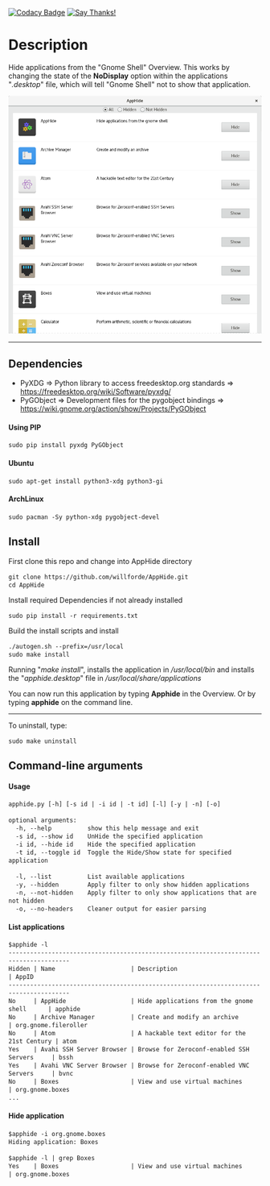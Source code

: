 [![Codacy Badge](https://api.codacy.com/project/badge/Grade/cafa154108e84a64beb02a7c610169a1)](https://www.codacy.com/app/willforde/AppHide?utm_source=github.com&amp;utm_medium=referral&amp;utm_content=willforde/AppHide&amp;utm_campaign=Badge_Grade)
[![Say Thanks!](https://img.shields.io/badge/Say%20Thanks-!-1EAEDB.svg)](https://saythanks.io/to/willforde)

# Description
Hide applications from the "Gnome Shell" Overview. This works by changing the
state of the **NoDisplay** option within the applications "*.desktop*" file,
which will tell "Gnome Shell" not to show that application.

![Alt text](https://raw.githubusercontent.com/willforde/AppHide/master/screenshot.png "Screenshot")

-------------

## Dependencies
* PyXDG       => Python library to access freedesktop.org standards     => https://freedesktop.org/wiki/Software/pyxdg/
* PyGObject   => Development files for the pygobject bindings           => https://wiki.gnome.org/action/show/Projects/PyGObject

#### Using PIP
```
sudo pip install pyxdg PyGObject
```

#### Ubuntu
```
sudo apt-get install python3-xdg python3-gi
```

#### ArchLinux
```
sudo pacman -Sy python-xdg pygobject-devel
```

## Install
First clone this repo and change into AppHide directory
```
git clone https://github.com/willforde/AppHide.git
cd AppHide
```
Install required Dependencies if not already installed
```
sudo pip install -r requirements.txt
```
Build the install scripts and install
```
./autogen.sh --prefix=/usr/local
sudo make install
```
Running "*make install*", installs the application in */usr/local/bin*
and installs the "*apphide.desktop*" file in */usr/local/share/applications*

You can now run this application by typing **Apphide** in the Overview.
Or by typing **apphide** on the command line.

----------------
To uninstall, type:
```
sudo make uninstall
```

## Command-line arguments
#### Usage
```
apphide.py [-h] [-s id | -i id | -t id] [-l] [-y | -n] [-o]

optional arguments:
  -h, --help          show this help message and exit
  -s id, --show id    UnHide the specified application
  -i id, --hide id    Hide the specified application
  -t id, --toggle id  Toggle the Hide/Show state for specified application

  -l, --list          List available applications
  -y, --hidden        Apply filter to only show hidden applications
  -n, --not-hidden    Apply filter to only show applications that are not hidden
  -o, --no-headers    Cleaner output for easier parsing
```

#### List applications
```
$apphide -l
---------------------------------------------------------------------------------------
Hidden | Name                     | Description                                 | AppID
---------------------------------------------------------------------------------------
No     | AppHide                  | Hide applications from the gnome shell      | apphide
No     | Archive Manager          | Create and modify an archive                | org.gnome.fileroller
No     | Atom                     | A hackable text editor for the 21st Century | atom
Yes    | Avahi SSH Server Browser | Browse for Zeroconf-enabled SSH Servers     | bssh
Yes    | Avahi VNC Server Browser | Browse for Zeroconf-enabled VNC Servers     | bvnc
No     | Boxes                    | View and use virtual machines               | org.gnome.boxes
...
```

#### Hide application
```
$apphide -i org.gnome.boxes
Hiding application: Boxes

$apphide -l | grep Boxes
Yes    | Boxes                    | View and use virtual machines                | org.gnome.boxes
```